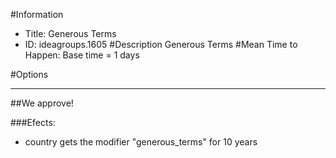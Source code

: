#Information
 - Title: Generous Terms
 - ID: ideagroups.1605
#Description
Generous Terms
#Mean Time to Happen:
Base time = 1 days

#Options

___
##We approve!

###Efects:<ul><li>country gets the modifier "generous_terms" for 10 years</li></ul>
